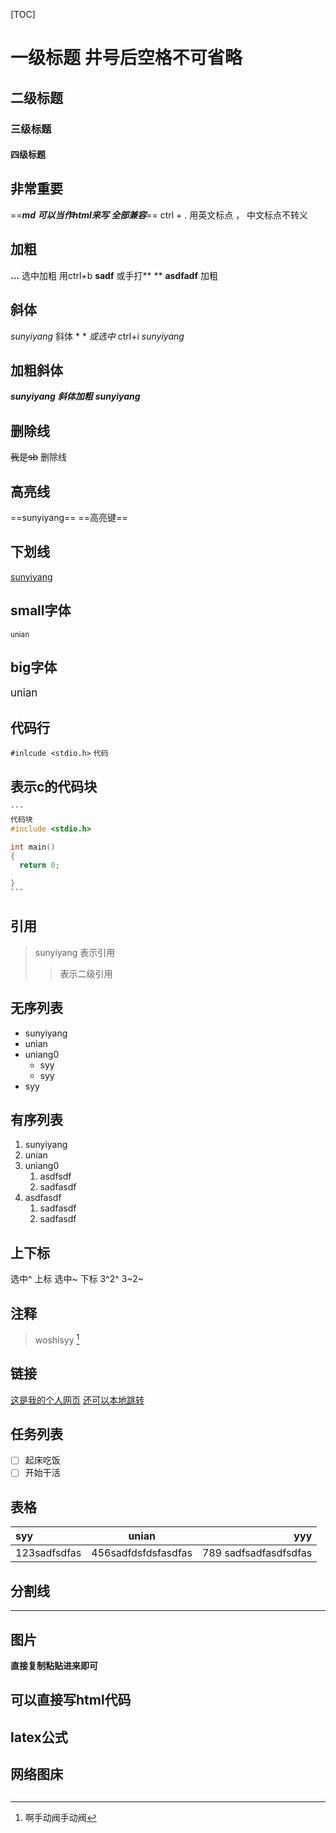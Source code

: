 [TOC]
# 一级标题  井号后空格不可省略
## 二级标题
### 三级标题
#### 四级标题

## 非常重要
==***md 可以当作html来写 全部兼容***==
ctrl + .
用英文标点 ， 中文标点不转义

## 加粗
**...**  选中加粗 用ctrl+b **sadf**  或手打** **
__asdfadf__  加粗

## 斜体 
*sunyiyang*   斜体 * *   *或选中* ctrl+i
_sunyiyang_

## 加粗斜体
***sunyiyang***  ***斜体加粗***
___sunyiyang___

## 删除线
~~我是sb~~    删除线 

## 高亮线
==sunyiyang==  ==高亮键==

## 下划线
<u>sunyiyang</u>

## small字体
<small>unian</small>

## big字体
<big>unian</big>

## 代码行
`#inlcude <stdio.h>`   `代码`

## **表示c的代码块**
````c
```
代码块
#include <stdio.h>

int main()
{
  return 0;

}
```
````

## 引用
> sunyiyang  表示引用
> > 表示二级引用


## 无序列表
- sunyiyang
- unian
- uniang0
  - syy
  - syy
- syy


## 有序列表
1. sunyiyang
2. unian
3. uniang0
   1. asdfsdf
   2. sadfasdf
4. asdfasdf
   1. sadfasdf
   2. sadfasdf
   
## 上下标
选中^ 上标
选中~ 下标
3^2^
3~2~ 

## 注释
> woshisyy [^1]
[^1]:啊手动阀手动阀

## 链接
[这是我的个人网页](https://www.unian.com)
[还可以本地跳转](#一级标题-井号后空格不可省略)

## 任务列表
- [ ] 起床吃饭
- [ ] 开始干活

## 表格
| syy          |        unian        |                   yyy |
| :----------- | :-----------------: | --------------------: |
| 123sadfsdfas | 456sadfdsfdsfasdfas | 789 sadfsadfasdfsdfas |

## 分割线
----------

## 图片
**直接复制粘贴进来即可**

## 可以直接写html代码

## latex公式

## 网络图床

##

